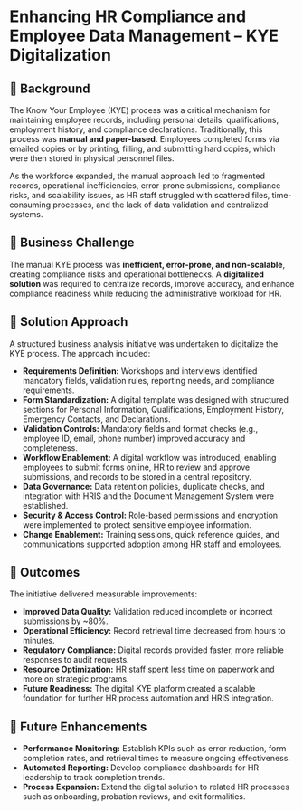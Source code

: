 # Enhancing HR Compliance and Employee Data Management – KYE Digitalization  

## 📌 Background  
The Know Your Employee (KYE) process was a critical mechanism for maintaining employee records, including personal details, qualifications, employment history, and compliance declarations. Traditionally, this process was **manual and paper-based**. Employees completed forms via emailed copies or by printing, filling, and submitting hard copies, which were then stored in physical personnel files.  

As the workforce expanded, the manual approach led to fragmented records, operational inefficiencies, error-prone submissions, compliance risks, and scalability issues, as HR staff struggled with scattered files, time-consuming processes, and the lack of data validation and centralized systems.

## 📌 Business Challenge  
The manual KYE process was **inefficient, error-prone, and non-scalable**, creating compliance risks and operational bottlenecks. A **digitalized solution** was required to centralize records, improve accuracy, and enhance compliance readiness while reducing the administrative workload for HR.  

## 📌 Solution Approach  
A structured business analysis initiative was undertaken to digitalize the KYE process. The approach included:  
- **Requirements Definition:** Workshops and interviews identified mandatory fields, validation rules, reporting needs, and compliance requirements.  
- **Form Standardization:** A digital template was designed with structured sections for Personal Information, Qualifications, Employment History, Emergency Contacts, and Declarations.  
- **Validation Controls:** Mandatory fields and format checks (e.g., employee ID, email, phone number) improved accuracy and completeness.  
- **Workflow Enablement:** A digital workflow was introduced, enabling employees to submit forms online, HR to review and approve submissions, and records to be stored in a central repository.  
- **Data Governance:** Data retention policies, duplicate checks, and integration with HRIS and the Document Management System were established.  
- **Security & Access Control:** Role-based permissions and encryption were implemented to protect sensitive employee information.  
- **Change Enablement:** Training sessions, quick reference guides, and communications supported adoption among HR staff and employees.  

## 📌 Outcomes  
The initiative delivered measurable improvements:  
- **Improved Data Quality:** Validation reduced incomplete or incorrect submissions by ~80%.  
- **Operational Efficiency:** Record retrieval time decreased from hours to minutes.  
- **Regulatory Compliance:** Digital records provided faster, more reliable responses to audit requests.  
- **Resource Optimization:** HR staff spent less time on paperwork and more on strategic programs.  
- **Future Readiness:** The digital KYE platform created a scalable foundation for further HR process automation and HRIS integration.  

## 📌 Future Enhancements  
- **Performance Monitoring:** Establish KPIs such as error reduction, form completion rates, and retrieval times to measure ongoing effectiveness.  
- **Automated Reporting:** Develop compliance dashboards for HR leadership to track completion trends.  
- **Process Expansion:** Extend the digital solution to related HR processes such as onboarding, probation reviews, and exit formalities.  
